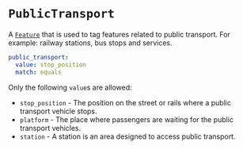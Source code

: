 # `PublicTransport`

A [`Feature`](../settings/feature.md) that is used to tag features related to public transport. For example: railway stations, bus stops and services.

```yml
public_transport:
  value: stop_position
  match: equals
```

Only the following `value`s are allowed:

* `stop_position` - The position on the street or rails where a public transport vehicle stops.
* `platform` - The place where passengers are waiting for the public transport vehicles.
* `station` - A station is an area designed to access public transport.
